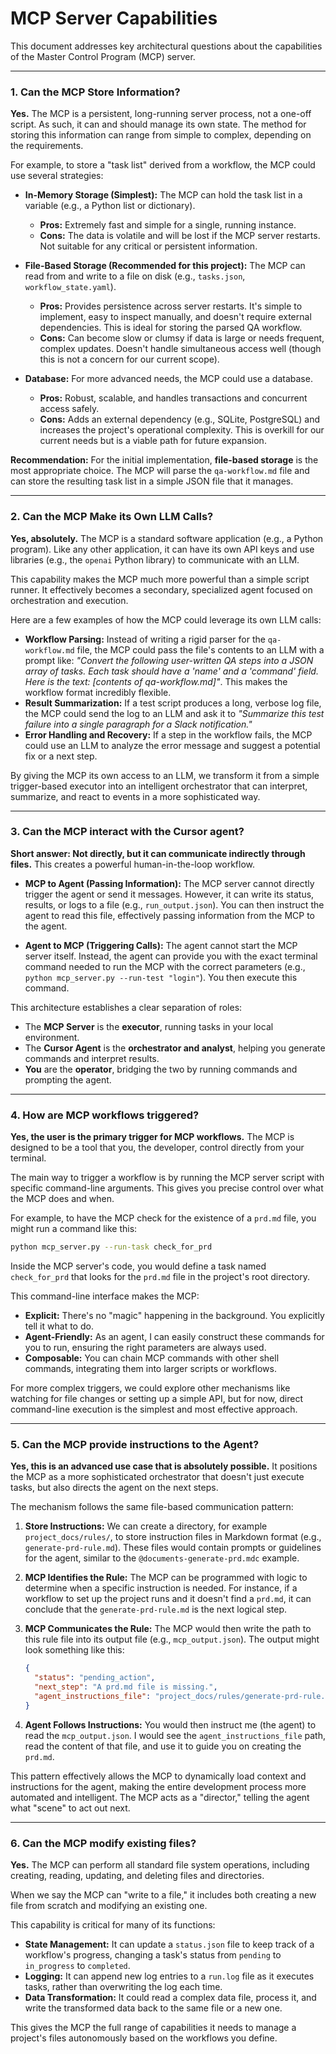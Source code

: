 # MCP Server Capabilities

This document addresses key architectural questions about the capabilities of the Master Control Program (MCP) server.

---

### 1. Can the MCP Store Information?

**Yes.** The MCP is a persistent, long-running server process, not a one-off script. As such, it can and should manage its own state. The method for storing this information can range from simple to complex, depending on the requirements.

For example, to store a "task list" derived from a workflow, the MCP could use several strategies:

-   **In-Memory Storage (Simplest):** The MCP can hold the task list in a variable (e.g., a Python list or dictionary).
    -   **Pros:** Extremely fast and simple for a single, running instance.
    -   **Cons:** The data is volatile and will be lost if the MCP server restarts. Not suitable for any critical or persistent information.

-   **File-Based Storage (Recommended for this project):** The MCP can read from and write to a file on disk (e.g., `tasks.json`, `workflow_state.yaml`).
    -   **Pros:** Provides persistence across server restarts. It's simple to implement, easy to inspect manually, and doesn't require external dependencies. This is ideal for storing the parsed QA workflow.
    -   **Cons:** Can become slow or clumsy if data is large or needs frequent, complex updates. Doesn't handle simultaneous access well (though this is not a concern for our current scope).

-   **Database:** For more advanced needs, the MCP could use a database.
    -   **Pros:** Robust, scalable, and handles transactions and concurrent access safely.
    -   **Cons:** Adds an external dependency (e.g., SQLite, PostgreSQL) and increases the project's operational complexity. This is overkill for our current needs but is a viable path for future expansion.

**Recommendation:** For the initial implementation, **file-based storage** is the most appropriate choice. The MCP will parse the `qa-workflow.md` file and can store the resulting task list in a simple JSON file that it manages.

---

### 2. Can the MCP Make its Own LLM Calls?

**Yes, absolutely.** The MCP is a standard software application (e.g., a Python program). Like any other application, it can have its own API keys and use libraries (e.g., the `openai` Python library) to communicate with an LLM.

This capability makes the MCP much more powerful than a simple script runner. It effectively becomes a secondary, specialized agent focused on orchestration and execution.

Here are a few examples of how the MCP could leverage its own LLM calls:

-   **Workflow Parsing:** Instead of writing a rigid parser for the `qa-workflow.md` file, the MCP could pass the file's contents to an LLM with a prompt like: *"Convert the following user-written QA steps into a JSON array of tasks. Each task should have a 'name' and a 'command' field. Here is the text: [contents of qa-workflow.md]"*. This makes the workflow format incredibly flexible.
-   **Result Summarization:** If a test script produces a long, verbose log file, the MCP could send the log to an LLM and ask it to *"Summarize this test failure into a single paragraph for a Slack notification."*
-   **Error Handling and Recovery:** If a step in the workflow fails, the MCP could use an LLM to analyze the error message and suggest a potential fix or a next step.

By giving the MCP its own access to an LLM, we transform it from a simple trigger-based executor into an intelligent orchestrator that can interpret, summarize, and react to events in a more sophisticated way. 

---

### 3. Can the MCP interact with the Cursor agent?

**Short answer: Not directly, but it can communicate indirectly through files.** This creates a powerful human-in-the-loop workflow.

-   **MCP to Agent (Passing Information):** The MCP server cannot directly trigger the agent or send it messages. However, it can write its status, results, or logs to a file (e.g., `run_output.json`). You can then instruct the agent to read this file, effectively passing information from the MCP to the agent.

-   **Agent to MCP (Triggering Calls):** The agent cannot start the MCP server itself. Instead, the agent can provide you with the exact terminal command needed to run the MCP with the correct parameters (e.g., `python mcp_server.py --run-test "login"`). You then execute this command.

This architecture establishes a clear separation of roles:

-   The **MCP Server** is the **executor**, running tasks in your local environment.
-   The **Cursor Agent** is the **orchestrator and analyst**, helping you generate commands and interpret results.
-   **You** are the **operator**, bridging the two by running commands and prompting the agent.

---

### 4. How are MCP workflows triggered?

**Yes, the user is the primary trigger for MCP workflows.** The MCP is designed to be a tool that you, the developer, control directly from your terminal.

The main way to trigger a workflow is by running the MCP server script with specific command-line arguments. This gives you precise control over what the MCP does and when.

For example, to have the MCP check for the existence of a `prd.md` file, you might run a command like this:

```bash
python mcp_server.py --run-task check_for_prd
```

Inside the MCP server's code, you would define a task named `check_for_prd` that looks for the `prd.md` file in the project's root directory.

This command-line interface makes the MCP:

-   **Explicit:** There's no "magic" happening in the background. You explicitly tell it what to do.
-   **Agent-Friendly:** As an agent, I can easily construct these commands for you to run, ensuring the right parameters are always used.
-   **Composable:** You can chain MCP commands with other shell commands, integrating them into larger scripts or workflows.

For more complex triggers, we could explore other mechanisms like watching for file changes or setting up a simple API, but for now, direct command-line execution is the simplest and most effective approach. 

---

### 5. Can the MCP provide instructions to the Agent?

**Yes, this is an advanced use case that is absolutely possible.** It positions the MCP as a more sophisticated orchestrator that doesn't just execute tasks, but also directs the agent on the next steps.

The mechanism follows the same file-based communication pattern:

1.  **Store Instructions:** We can create a directory, for example `project_docs/rules/`, to store instruction files in Markdown format (e.g., `generate-prd-rule.md`). These files would contain prompts or guidelines for the agent, similar to the `@documents-generate-prd.mdc` example.

2.  **MCP Identifies the Rule:** The MCP can be programmed with logic to determine when a specific instruction is needed. For instance, if a workflow to set up the project runs and it doesn't find a `prd.md`, it can conclude that the `generate-prd-rule.md` is the next logical step.

3.  **MCP Communicates the Rule:** The MCP would then write the path to this rule file into its output file (e.g., `mcp_output.json`). The output might look something like this:
    ```json
    {
      "status": "pending_action",
      "next_step": "A prd.md file is missing.",
      "agent_instructions_file": "project_docs/rules/generate-prd-rule.md" 
    }
    ```

4.  **Agent Follows Instructions:** You would then instruct me (the agent) to read the `mcp_output.json`. I would see the `agent_instructions_file` path, read the content of that file, and use it to guide you on creating the `prd.md`.

This pattern effectively allows the MCP to dynamically load context and instructions for the agent, making the entire development process more automated and intelligent. The MCP acts as a "director," telling the agent what "scene" to act out next.

---

### 6. Can the MCP modify existing files?

**Yes.** The MCP can perform all standard file system operations, including creating, reading, updating, and deleting files and directories.

When we say the MCP can "write to a file," it includes both creating a new file from scratch and modifying an existing one.

This capability is critical for many of its functions:

-   **State Management:** It can update a `status.json` file to keep track of a workflow's progress, changing a task's status from `pending` to `in_progress` to `completed`.
-   **Logging:** It can append new log entries to a `run.log` file as it executes tasks, rather than overwriting the log each time.
-   **Data Transformation:** It could read a complex data file, process it, and write the transformed data back to the same file or a new one.

This gives the MCP the full range of capabilities it needs to manage a project's files autonomously based on the workflows you define. 